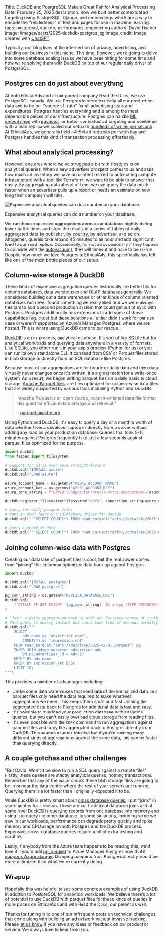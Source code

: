 Title: DuckDB and PostgreSQL Make a Great Pair for Analytical Processing
Date: February 25, 2025
description: How we built better contextual ad targeting using PostgreSQL, Django, and embeddings which are a way to encode the "relatedness" of text and pages for use in machine learning.
tags: postgresql, duckdb, performance, engineering
authors: David Fischer
image: /images/posts/2025-duckdb-postgres.jpg
image_credit: <span>Image created with <a href="https://chatgpt.com/" title="A duck and an elephant working on a computer to build an analytics platform. The image should have a lighthearted feel, be colorful, but be a bit funny and strange.">ChatGPT</a></span>


Typically, our blog lives at the intersection of privacy, advertising,
and building our business in this niche.
This time, however, we're going to delve into some database scaling issues
we have been hitting for some time and how we're solving them with DuckDB
on top of our regular daily driver of PostgreSQL.


## Postgres can do just about everything

At both EthicalAds and at our parent company Read the Docs, we use PostgreSQL heavily.
We use Postgres to store basically all our production data and to be our "source of truth"
for all advertising stats and expenditures.
Postgres handles everything and is among the most dependable pieces of our infrastructure.
Postgres can handle [ML embeddings]({filename}../posts/2024-niche-ad-targeting.md)
with [pgvector](https://github.com/pgvector/pgvector) for better contextual ad targeting
and combined with a read replica we scaled our setup to
[hundreds of writes per second]({filename}../posts/2021-hundred-requests-per-second-with-django.md).
At EthicalAds, we generally field ~4-5M ad requests per weekday and Postgres
handles this kind of transaction processing effortlessly.


## What about analytical processing?

However, one area where we've struggled a bit with Postgres is on analytical queries.
When a new advertiser prospect comes to us and asks how much ad inventory we have on content
related to automating compute infrastructure with a tool like Terraform, we want to be able to answer that easily.
By aggregating data ahead of time, we can query the data much faster when an advertiser pulls up a report
or needs an estimate on how long their campaign will take.

<div class="postimage text-center">
  <img class="w-100 shadow-lg" src="{static}../images/posts/2025-duckdb-postgres-usage.png" alt="Expensive analytical queries can do a number on your database.">
  <p>Expensive analytical queries can do a number on your database.</p>
</div>

We run these expensive aggregations across our database nightly during lower traffic times
and store the results in a series of tables of daily aggregated data by publisher, by country, by advertiser, and so on.
Altogether, queries take around 45 minutes to an hour and add significant load to our read replica.
Occasionally, (or not so occasionally if they happen to coincide with the [autovacuum](https://www.postgresql.org/docs/current/runtime-config-autovacuum.html)), they will timeout and have to be re-run.
Despite how much we love Postgres at EthicalAds, this specifically has felt like one of the most brittle pieces of our setup.


## Column-wise storage & DuckDB

These kinds of expensive aggregation queries historically are better fits for column databases, data warehouses and [OLAP databases](https://en.wikipedia.org/wiki/Online_analytical_processing) generally.
We considered building out a data warehouse or other kinds of column oriented databases
but never found something we really liked and we were always hesitant to add a second production system
that could get out of sync with Postgres.
Postgres additionally has extensions to add some of these capabilities
(eg. [citus](https://github.com/citusdata/citus?tab=readme-ov-file#creating-tables-with-columnar))
but these solutions all either didn't work for our use case or
weren't supported on Azure's Managed Postgres, where we are hosted.
This is where using DuckDB came to our rescue.

[DuckDB](https://duckdb.org/) is an in-process, analytical database.
It's sort of like SQLite but for analytical workloads and querying data anywhere in a variety of formats.
Like SQLite, you either run it in your app's process (Python for us)
or you can run its own standalone CLI.
It can read from CSV or Parquet files stored in blob storage
or directly from an SQL database like Postgres.

Because most of our aggregations are for hourly or daily data and then data virtually never changes
once it's written, it's a great match for a write-once system.
As a result, we began writing parquet files on a daily basis to cloud storage.
[Apache Parquet files](https://parquet.apache.org/), are files optimized for column-wise data files
that are widely supported by various tools including Python and DuckDB.


<blockquote class="blockquote mb-2">
  <p class="mb-2">
    “Apache Parquet is an open source, column-oriented data file format designed for efficient data storage and retrieval.”
  </p>
  <p class="small">- <a href="https://parquet.apache.org/">parquet.apache.org</a></p>
</blockquote>

Using Python and DuckDB, it's easy to query a day or a month's worth of data
whether from a developer laptop or directly from a server
without adding any load on your production database.
Queries that took 5-10 minutes against Postgres frequently take just a few seconds
against parquet files optimized for the purpose.

```python
import duckdb
from fsspec import filesystem

# Support for S3 is even more straight-forward
duckdb.sql("INSTALL azure")
duckdb.sql("LOAD azure")

azure_account_name = os.getenv("AZURE_ACCOUNT_NAME")
azure_account_key = os.getenv("AZURE_ACCOUNT_KEY")
azure_conn_string = f"DefaultEndpointsProtocol=https;AccountName={azure_account_name};AccountKey={azure_account_key}"

duckdb.register_filesystem(filesystem("abfs", connection_string=azure_conn_string))

# Query the daily parquet files
# Want an ORM? There's a SqlAlchemy driver for DuckDB
duckdb.sql("""SELECT COUNT(*) FROM read_parquet("abfs://datalake/2025-02-01.parquet");""")

# Query a month of data
duckdb.sql("""SELECT COUNT(*) FROM read_parquet("abfs://datalake/2025-01-*.parquet");""")
```


## Joining column-wise data with Postgres

Creating our data lake of parquet files is cool,
but the real power comes from "joining" this columnar optimized data back up against Postgres.


```python
import duckdb

duckdb.sql("INSTALL postgres")
duckdb.sql("LOAD postgres")

pg_conn_string = os.getenv("REPLICA_DATABASE_URL")
duckdb.sql(
    f"ATTACH IF NOT EXISTS '{pg_conn_string}' AS adspg (TYPE POSTGRES)"
)

# "Join" a daily aggregation back up with our Postgres source of truth
# This query is nearly instant but would take tens of seconds normally
duckdb.sql("""
    SELECT
        adv.name as 'advertiser_name',
        COUNT(*) as 'impression_cnt'
    FROM read_parquet("abfs://datalake/2025-02-01.parquet") pq
    INNER JOIN adspg.adserver_advertiser adv
        ON pq.advertiser_id = adv.id
    GROUP BY adv.name
    ORDER BY impression_cnt DESC
    LIMIT 10;
""")
```

This provides a number of advantages including:

* Unlike some data warehouses that need **lots** of de-normalized data,
  our parquet files only need the data required to make whatever aggregations we need.
  This keeps them small and fast.
  Joining the aggregated data back to Postgres for additional data is fast and easy.
* It's possible to overload your production database with analytical queries,
  but you can't easily overload cloud storage from reading files.
* It's even possible with the `COPY` command to run aggregations against parquet files
  and copy the aggregated back to Postgres directly from DuckDB.
  This sounds counter-intuitive but if you're running many different kinds of aggregations
  against the same data, this can be faster than querying directly.


## A couple gotchas and other challenges

"But David. Won't it be slow to run a SQL query against a remote file?"
Firstly, these queries are strictly analytical queries, nothing transactional.
Remember that any of the major clouds these blob storage files are going to be in or near
the data center where the rest of your servers are running.
Querying them is a lot faster than I originally expected it to be.

While DuckDB is pretty smart about [cross database queries](https://duckdb.org/2024/01/26/multi-database-support-in-duckdb.html),
I put "joins" in scare quotes for a reason.
These are not traditional database joins and at some level DuckDB is querying records
from one database into memory and using it to query the other database.
In some situations, including some we saw in our workloads,
performance can degrade pretty quickly and spike memory and CPU usage on both Postgres and the DuckDB process.
Expensive, cross-database queries require a bit of extra testing and scrutiny.

Lastly, if anybody from the Azure team happens to be reading this,
we'd love it if you'd add [pg_parquet](https://github.com/CrunchyData/pg_parquet/) to Azure Managed Postgres
now that it [supports Azure storage](https://www.crunchydata.com/blog/pg_parquet-an-extension-to-connect-postgres-and-parquet).
Dumping parquets from Postgres directly would be more optimized than what we're currently doing.


## Wrapup

Hopefully this was helpful to see some concrete examples of using DuckDB in addition to PostgreSQL
for analytical workloads. We believe there's a lot of potential to use DuckDB with parquet files
for these kinds of queries in more places on EthicalAds and with Read the Docs, our parent as well.

Thanks for tuning in to one of our infrequent posts on technical challenges
that come along with building an ad network without invasive tracking.
Please [let us know]({filename}../pages/contact.md#inbound-form) if you have any ideas or feedback on our product or service.
We always love to hear from you.

